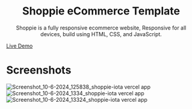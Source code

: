 <h1 style="text-align: center;"> Shoppie eCommerce Template </h1>

<p style="text-align: center;">Shoppie is a fully responsive ecommerce website,
Responsive for all devices, build using HTML, CSS, and JavaScript.</p>

<a href=""> Live Demo </a>

# Screenshots

![Screenshot_10-6-2024_125838_shoppie-iota vercel app](https://github.com/Seif-Eddine-Mouihbi/Shoppie-eCommerce-Template/assets/72694509/5a2ff4cb-17da-409a-bedf-c1f4bc713159)
![Screenshot_10-6-2024_1334_shoppie-iota vercel app](https://github.com/Seif-Eddine-Mouihbi/Shoppie-eCommerce-Template/assets/72694509/6c63b5ea-d6c3-4c01-9323-1d7374ec88bc)
![Screenshot_10-6-2024_13324_shoppie-iota vercel app](https://github.com/Seif-Eddine-Mouihbi/Shoppie-eCommerce-Template/assets/72694509/18cb7669-c761-4a28-9721-9b0ba6be2d32)
